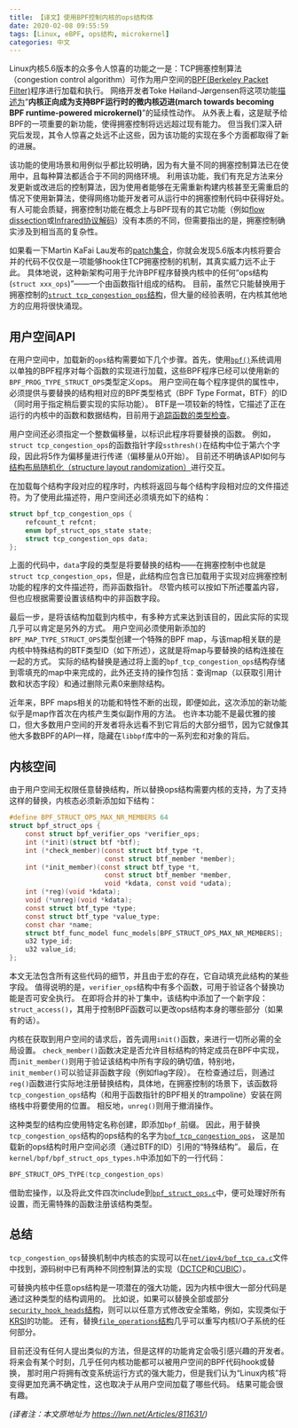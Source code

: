 ```yaml
---
title: 【译文】使用BPF控制内核的ops结构体
date: 2020-02-08 09:55:59
tags: [Linux, eBPF, ops结构, microkernel]
categories: 中文
---
```



<!-- One of the more eyebrow-raising features to go into the 5.6 kernel is the ability to load TCP congestion-control algorithms as BPF programs; networking developer Toke Høiland-Jørgensen described it as a continuation of the kernel's "march towards becoming BPF runtime-powered microkernel". On its face, congestion control is a significant new functionality to hand over to BPF, taking it far beyond its existing capabilities. When one looks closer, though, one's eyebrow altitude may well increase further; the implementation of this feature breaks new ground in a couple of areas. -->

Linux内核5.6版本的众多令人惊喜的功能之一是：TCP拥塞控制算法（congestion control algorithm）可作为用户空间的[BPF(Berkeley Packet Filter)](https://lwn.net/Articles/740157/)程序进行加载和执行。
网络开发者Toke Høiland-Jørgensen将这项功能[描述为](https://lwn.net/ml/bufferbloat/87bls8bnsm.fsf@toke.dk/)“**内核正向成为支持BPF运行时的微内核迈进(march towards becoming BPF runtime-powered microkernel)**”的延续性动作。
从外表上看，这是赋予给BPF的一项重要的新功能，使得拥塞控制将远远超过现有能力。
但当我们深入研究后发现，其令人惊喜之处远不止这些，因为该功能的实现在多个方面都取得了新的进展。

<!-- 
The use case for this feature seems clear enough. There are a number of such algorithms in use, each of which is suited for a different networking environment. There may be good reasons to distribute an updated or improved version of an algorithm and for recipients to be able to make use of it without building a new kernel or even rebooting. Networking developers can certainly benefit from being able to play with congestion-control code on the fly. One could argue that congestion control is not conceptually different from other tasks, such as flow dissection or IR protocol decoding, that can be done with BPF now — but congestion control does involve a rather higher level of complexity. -->

该功能的使用场景和用例似乎都比较明确，因为有大量不同的拥塞控制算法已在使用中，且每种算法都适合于不同的网络环境。
利用该功能，我们有充足方法来分发更新或改进后的控制算法，因为使用者能够在无需重新构建内核甚至无需重启的情况下使用新算法，使得网络功能开发者可从运行中的拥塞控制代码中获得好处。
有人可能会质疑，拥塞控制功能在概念上与BPF现有的其它功能（例如[flow dissection](https://lwn.net/Articles/764200/)或[Infrared协议解码](https://lwn.net/Articles/759188/)）没有本质的不同，但需要指出的是，拥塞控制确实涉及到相当高的复杂性。

<!-- A look at the patch set posted by Martin KaFai Lau reveals that what has been merged for 5.6 is not just a mechanism for hooking in TCP congestion-control algorithms; it is far more general than that. To be specific, this new infrastructure can be used to allow a BPF program to replace any "operations structure" — a structure full of function pointers — in the kernel. It is, at this point, only capable of replacing the tcp_congestion_ops structure used for congestion control; experience suggests, though, that other uses will show up sooner rather than later. -->

如果看一下Martin KaFai Lau发布的[patch集合](https://lwn.net/ml/netdev/20191231062037.280596-1-kafai@fb.com/)，你就会发现5.6版本内核将要合并的代码不仅仅是一项能够hook住TCP拥塞控制的机制，其真实威力远不止于此。
具体地说，这种新架构可用于允许BPF程序替换内核中的任何“ops结构(`struct xxx_ops`)”——一个由函数指针组成的结构。
目前，虽然它只能替换用于拥塞控制的[`struct tcp_congestion_ops`结构](https://elixir.bootlin.com/linux/v5.5/source/include/net/tcp.h#L1043)，但大量的经验表明，在内核其他地方的应用将很快涌现。

<!-- ## The user-space API -->
## 用户空间API
<!-- 
On the user-space side, loading a new operations structure requires a few steps, the first of which is to use the [`bpf()` system call](http://www.man7.org/linux/man-pages/man2/bpf.2.html) to load an implementation of each function as a separate BPF program. The new `BPF_PROG_TYPE_STRUCT_OPS` type has been defined for these programs. In the attributes passed with each program, user space must provide the BPF type format (BTF) ID corresponding to the structure being replaced (specifying the actual function being implemented comes later). BTF is a relatively recent addition that describes the functions and data structures in the running kernel; it is currently used for [type-checking of tracing functions](https://lwn.net/Articles/803258/) among other purposes. -->
在用户空间中，加载新的`ops`结构需要如下几个步骤。首先，使用[`bpf()`](http://www.man7.org/linux/man-pages/man2/bpf.2.html)系统调用以单独的BPF程序对每个函数的实现进行加载，这些BPF程序已经可以使用新的`BPF_PROG_TYPE_STRUCT_OPS`类型定义ops。
用户空间在每个程序提供的属性中，必须提供与要替换的结构相对应的BPF类型格式（BPF Type Format，BTF）的ID（同时用于指定稍后要实现的实际功能）。 
BTF是一项较新的特性，它描述了正在运行的内核中的函数和数据结构，目前用于[追踪函数的类型检查](https://lwn.net/Articles/803258/)。

<!-- User space must also specify an integer offset identifying the function this program will replace. For example, the ssthresh() member of `struct tcp_congestion_ops` is the sixth field defined there, so this offset will be passed as five (since offsets start at zero). How this API might interact with [structure layout randomization](https://lwn.net/Articles/722293/) is not entirely clear. -->

用户空间还必须指定一个整数偏移量，以标识此程序将要替换的函数。
例如，`struct tcp_congestion_ops`的函数指针字段`ssthresh()`在结构中位于第六个字段，因此将5作为偏移量进行传递（偏移量从0开始）。
目前还不明确该API如何与[结构布局随机化（structure layout randomization）](https://lwn.net/Articles/722293/)进行交互。

<!-- As the programs for each structure member are loaded, the kernel will return a file descriptor corresponding to each. Then, user space must populate a structure that looks like this: -->

在加载每个结构字段对应的程序时，内核将返回与每个结构字段相对应的文件描述符。为了使用此描述符，用户空间还必须填充如下的结构：

```c
struct bpf_tcp_congestion_ops {
    refcount_t refcnt;
    enum bpf_struct_ops_state state;
    struct tcp_congestion_ops data;
};
```
<!-- 
The `data` field has the type of the structure to be replaced — `struct tcp_congestion_ops` in this case. Rather than containing function pointers, though, this structure should contain the file descriptors for the programs that have been loaded to implement those functions. The non-function fields of that structure should be set as needed, though the kernel can override things as described below. 
-->
上面的代码中，`data`字段的类型是将要替换的结构——在拥塞控制中也就是`struct tcp_congestion_ops`，但是，此结构应包含已加载用于实现对应拥塞控制功能的程序的文件描述符，而非函数指针。
尽管内核可以按如下所述覆盖内容，但也应根据需要设置该结构中的非函数字段。

<!-- The last step is to load this structure into the kernel. One might imagine a number of ways of doing this; the actual implementation is almost certainly something else. User space must create a special BPF map with the new `BPF_MAP_TYPE_STRUCT_OPS` type. Associated with this map is the BTF type ID of a special structure in the kernel (described below); that is how the map is connected with the structure that is to be replaced. Actually replacing the structure is accomplished by storing the `bpf_tcp_congestion_ops` structure filled in above into element zero of the map. It is also possible to query the map (to see the reference-count and state fields) or to remove the structure by deleting element zero. -->

最后一步，是将该结构加载到内核中，有多种方式来达到该目的，因此实际的实现几乎可以肯定是另外的方式。
用户空间必须使用新添加的`BPF_MAP_TYPE_STRUCT_OPS`类型创建一个特殊的BPF map，与该map相关联的是内核中特殊结构的BTF类型ID（如下所述），这就是将map与要替换的结构连接在一起的方式。
实际的结构替换是通过将上面的`bpf_tcp_congestion_ops`结构存储到零填充的map中来完成的，此外还支持的操作包括：查询map（以获取引用计数和状态字段）和通过删除元素0来删除结构。


<!-- BPF maps have grown in features and capability over the years. Even so, this seems likely to be the first place where map operations have this kind of side effect elsewhere in the kernel. It is arguably not the most elegant of interfaces; most user-space developers will never see most of it, though, since it is, like most of the BPF API, hidden behind a set of macros and magic object-file sections in the `libbpf` library. -->
近年来，BPF maps相关的功能和特性不断的出现，即便如此，这次添加的新功能似乎是map作首次在内核产生类似副作用的方法。
也许本功能不是最优雅的接口，但大多数用户空间的开发者将永远看不到它背后的大部分细节，因为它就像其他大多数BPF的API一样，隐藏在`libbpf`库中的一系列宏和对象的背后。


<!-- ## The kernel side -->
## 内核空间

<!-- 
Replacing an operations structure requires support in the kernel; there is no ability for user space to replace arbitrary structures at will. To make it possible to replace a specific type of structure, kernel code must create a structure like this: 
-->
由于用户空间无权限任意替换结构，所以替换ops结构需要内核的支持，为了支持这样的替换，内核态必须新添加如下结构：

```c
#define BPF_STRUCT_OPS_MAX_NR_MEMBERS 64
struct bpf_struct_ops {
    const struct bpf_verifier_ops *verifier_ops;
    int (*init)(struct btf *btf);
    int (*check_member)(const struct btf_type *t,
                        const struct btf_member *member);
    int (*init_member)(const struct btf_type *t,
                        const struct btf_member *member,
                        void *kdata, const void *udata);
    int (*reg)(void *kdata);
    void (*unreg)(void *kdata);
    const struct btf_type *type;
    const struct btf_type *value_type;
    const char *name;
    struct btf_func_model func_models[BPF_STRUCT_OPS_MAX_NR_MEMBERS];
    u32 type_id;
    u32 value_id;
};
```
<!-- There are more details here than can be easily covered in this article, and some of the fields of this structure are automatically filled in by macros. The `verifier_ops` structure has a number of functions used to verify that the individual replacement functions are safe to execute. There is a new field added to that structure in this patch set, `struct_access()`, which regulates which parts, if any, of the operations structure itself can be changed by BPF functions. -->
本文无法包含所有这些代码的细节，并且由于宏的存在，它自动填充此结构的某些字段。 
值得说明的是，`verifier_ops`结构中有多个函数，可用于验证各个替换功能是否可安全执行。
在即将合并的补丁集中，该结构中添加了一个新字段：`struct_access()`，其用于控制BPF函数可以更改ops结构本身的哪些部分（如果有的话）。

<!-- The `init()` function will be called first to do any needed global setup. `check_member()` determines whether a specific member of the target structure is allowed to be implemented in BPF, while `init_member()` verifies the exact value of any fields in that structure. In particular, `init_member()` can validate non-function fields (flags fields, for example). The `reg()` function actually registers the replacement structure after the checks have passed; in the congestion-control case, it will install the `tcp_congestion_ops` structure (with the appropriate BPF trampolines used for the function pointers) where the network stack will use it. `unreg()` undoes that action. -->
内核在获取到用户空间的请求后，首先调用`init()`函数，来进行一切所必需的全局设置。
`check_member()`函数决定是否允许目标结构的特定成员在BPF中实现，而`init_member()`则用于验证该结构中所有字段的确切值，特别地，`init_member()`可以验证非函数字段（例如flag字段）。 
在检查通过后，则通过`reg()`函数进行实际地注册替换结构，具体地，在拥塞控制的场景下，该函数将`tcp_congestion_ops`结构（和用于函数指针的BPF相关的trampoline）安装在网络栈中将要使用的位置。
相反地，`unreg()`则用于撤消操作。

<!-- One structure of this type should be created with a specific name: the type of the structure to be replaced with `bpf_` prepended. So the operations structure for the replacement of a `tcp_congestion_ops` structure is named [`bpf_tcp_congestion_ops`](https://git.kernel.org/pub/scm/linux/kernel/git/torvalds/linux.git/tree/net/ipv4/bpf_tcp_ca.c#n241). This is the "special structure" that user space must reference (via its BTF ID) when loading a new operations structure. Finally, a line is added to `kernel/bpf/bpf_struct_ops_types.h`:     -->

这种类型的结构应使用特定名称创建，即添加`bpf_`前缀。
因此，用于替换`tcp_congestion_ops`结构的ops结构的名字为[`bpf_tcp_congestion_ops`](https://git.kernel.org/pub/scm/linux/kernel/git/torvalds/linux.git/tree/net/ipv4/bpf_tcp_ca.c#n241)，
这是加载新的ops结构时用户空间必须（通过BTF的ID）引用的“特殊结构”。
最后，在`kernel/bpf/bpf_struct_ops_types.h`中添加如下的一行代码：

```c
BPF_STRUCT_OPS_TYPE(tcp_congestion_ops)
```

<!-- The lack of a trailing semicolon is necessary. By virtue of some macro magic and including this file four times into [`bpf_struct_ops.c`](https://git.kernel.org/pub/scm/linux/kernel/git/torvalds/linux.git/tree/kernel/bpf/bpf_struct_ops.c), everything is set up without the need of a special function to register this structure type. -->
借助宏操作，以及将此文件四次include到[`bpf_struct_ops.c`](https://git.kernel.org/pub/scm/linux/kernel/git/torvalds/linux.git/tree/kernel/bpf/bpf_struct_ops.c)中，便可处理好所有设置，而无需特殊的函数注册该结构类型。


<!-- ## In closing -->
## 总结

<!-- For the curious, the kernel-side implementation of `tcp_congestion_ops` replacement can be found in [`net/ipv4/bpf_tcp_ca.c`](https://git.kernel.org/pub/scm/linux/kernel/git/torvalds/linux.git/tree/net/ipv4/bpf_tcp_ca.c). There are two actual algorithm implementations ([DCTCP](https://git.kernel.org/linus/09903869f69f) and [CUBIC](https://git.kernel.org/linus/6de4a9c430b5)) in the tree as well.

The ability to replace an arbitrary operations structure in the kernel potentially holds a lot of power; a huge portion of kernel code is invoked through at least one such structure. If one could replace all or part of the [`security_hook_heads` structure](https://elixir.bootlin.com/linux/v5.5/source/include/linux/lsm_hooks.h#L1831), one could modify security policies in arbitrary ways, similar to what is proposed with [KRSI](https://lwn.net/Articles/808048/), for example. Replacing a [`file_operations` structure](https://elixir.bootlin.com/linux/v5.5/source/include/linux/fs.h#L1821) could rewire just about any part of the kernel's I/O subsystem. And so on. -->

`tcp_congestion_ops`替换机制中内核态的实现可以在[`net/ipv4/bpf_tcp_ca.c`](https://git.kernel.org/pub/scm/linux/kernel/git/torvalds/linux.git/tree/net/ipv4/bpf_tcp_ca.c)文件中找到，源码树中已有两种不同控制算法的实现（[DCTCP](https://git.kernel.org/linus/09903869f69f)和[CUBIC](https://git.kernel.org/linus/6de4a9c430b5)）。


可替换内核中任意ops结构是一项潜在的强大功能，因为内核中很大一部分代码是通过这种类型的结构调用的。
比如说，如果可以替换全部或部分[`security_hook_heads`结构](https://elixir.bootlin.com/linux/v5.5/source/include/linux/lsm_hooks.h#L1831)，则可以以任意方式修改安全策略，例如，实现类似于[KRSI](https://lwn.net/Articles/808048/)的功能。
还有，替换[`file_operations`结构](https://elixir.bootlin.com/linux/v5.5/source/include/linux/fs.h#L1821)几乎可以重写内核I/O子系统的任何部分。

<!-- 
Nobody is proposing to do any of these things — yet — but this sort of capability is sure to attract interested users. There could come a time when just about any kernel functionality is amenable to being hooked or replaced with BPF code from user space. In such a world, users will have a lot of power to change how their systems operate, but what we think of as a "Linux kernel" will become rather more amorphous, dependent on which code has been loaded from user space. The result is likely to be interesting. 
-->

目前还没有任何人提出类似的方法，但是这样的功能肯定会吸引感兴趣的开发者。
将来会有某个时刻，几乎任何内核功能都可以被用户空间的BPF代码hook或替换，
那时用户将拥有改变系统运行方式的强大能力，但是我们认为“Linux内核”将变得更加充满不确定性，这也取决于从用户空间加载了哪些代码。
结果可能会很有趣。

*(译者注：本文原地址为 https://lwn.net/Articles/811631/)*
